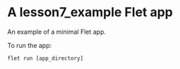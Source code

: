 # A lesson7_example Flet app

An example of a minimal Flet app.

To run the app:

```
flet run [app_directory]
```